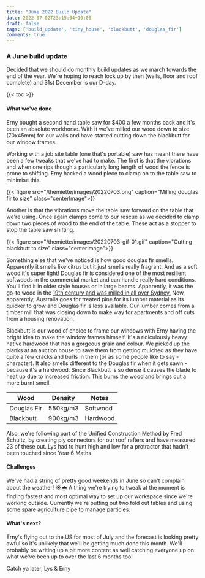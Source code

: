 ```yaml
---
title: "June 2022 Build Update"
date: 2022-07-02T23:15:04+10:00
draft: false
tags: ['build_update', 'tiny_house', 'blackbutt', 'douglas_fir']
comments: true
---
```


### A June build update

Decided that we should do monthly build updates as we march towards the end of the year. We're hoping to reach lock up by then (walls, floor and roof complete) and 31st December is our D-day.

{{< toc >}}

#### What we've done
Erny bought a second hand table saw for $400 a few months back and it's been an absolute workhorse. With it we've milled our wood down to size (70x45mm) for our walls and have started cutting down the blackbutt for our window frames. 

Working with a job site table (one that's portable) saw has meant there have been a few tweaks that we've had to make. The first is that the vibrations and when one rips though a particularly long length of wood the fence is prone to shifting. Erny hacked a wood piece to clamp on to the table saw to minimise this.  

{{< figure src="/themiette/images/20220703.png" caption="Milling douglas fir to size" class="centerImage">}}

Another is that the vibrations move the table saw forward on the table that we're using. Once again clamps come to our rescue as we decided to clamp down two pieces of wood to the end of the table. These act as a stopper to stop the table saw shifting.

{{< figure src="/themiette/images/20220703-gif-01.gif" caption="Cutting blackbutt to size" class="centerImage">}}

Something else that we've noticed is how good douglas fir smells. Apparently it smells like citrus but it just smells really fragrant. And as a soft wood it's super light! Douglas fir is considered one of the most resilient softwoods in the commercial market and can handle really hard conditions. You'll find it in older style houses or in large beams. Apparently, it was the go-to wood in the [19th century and was milled in all over Sydney.](https://buildingconnection.com.au/2014/03/28/oregon-where-has-it-gone/) Now, apparently, Australia goes for treated pine for its lumber material as its quicker to grow and Douglas fir is less available. Our lumber comes from a timber mill that was closing down to make way for apartments and off cuts from a housing renovation.   

Blackbutt is our wood of choice to frame our windows with Erny having the bright idea to make the window frames himself. It's a ridiculously heavy native hardwood that has a gorgeous grain and colour. We picked up the planks at an auction house to save them from getting mulched as they have quite a few cracks and burls in them (or as some people like to say - character). It also smells different to the Douglas fir when it gets sawn - because it's a hardwood. Since Blackbutt is so dense it causes the blade to heat up due to increased friction. This burns the wood and brings out a more burnt smell. 

|Wood|Density|Notes|
|---|---|---|
|Douglas Fir|550kg/m3|Softwood|
|Blackbutt|900kg/m3|Hardwood|

Also, we're following part of the Unified Construction Method by Fred Schultz, by creating ply connectors for our roof rafters and have measured 23 of these out. Lys had to hunt high and low for a protractor that hadn't been touched since Year 6 Maths. 

#### Challenges
We've had a string of pretty good weekends in June so can't complain about the weather! ☀️🌧️ A thing we're trying to tweak at the moment is finding fastest and most optimal way to set up our workspace since we're working outside. Currently we're putting out two fold out tables and using some spare agriculture pipe to manage particles. 

#### What's next?
Erny's flying out to the US for most of July and the forecast is looking pretty awful so it's unlikely that we'll be getting much done this month. We'll probably be writing up a bit more content as well catching everyone up on what we've been up to over the last 6 months too!

Catch ya later,
Lys & Erny


